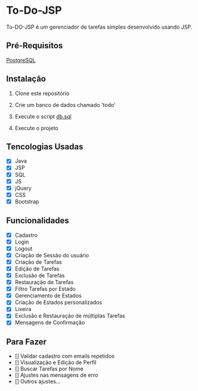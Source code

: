 # To-Do-JSP

To-DO-JSP é um gerenciador de tarefas simples desenvolvido usando JSP.

## Pré-Requisitos

[PostgreSQL](https://www.postgresql.org/)

## Instalação

1. Clone este repositório

2. Crie um banco de dados chamado 'todo'

3. Execute o script [db.sql](_files/db.sql)

4. Execute o projeto

## Tencologias Usadas

- [x] Java
- [x] JSP
- [x] SQL
- [x] JS
- [x] jQuery
- [x] CSS
- [x] Bootstrap

## Funcionalidades

- [x] Cadastro
- [x] Login
- [x] Logout
- [x] Criação de Sessão do usuário
- [x] Criação de Tarefas
- [x] Edição de Tarefas
- [x] Exclusão de Tarefas
- [x] Restauração de Tarefas
- [x] Filtro Tarefas por Estado
- [x] Gerenciamento de Estados
- [x] Criação de Estados personalizados
- [x] Lixeira
- [x] Exclusão e Restauração de múltiplas Tarefas
- [x] Mensagens de Confirmação

## Para Fazer

- [] Validar cadastro com emails repetidos
- [] Visualização e Edição de Perfil
- [] Buscar Tarefas por Nome
- [] Ajustes nas mensagens de erro
- [] Outros ajustes...